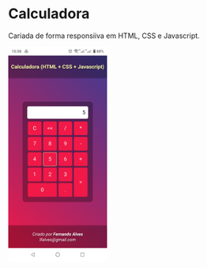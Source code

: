 # Calculadora
Cariada de forma responsiiva em HTML, CSS e Javascript.

<img src = "imagens/print1.png" width="200">
